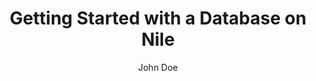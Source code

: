 ---
title: "Getting Started with a Database on Nile"
published: 2025-05-05
updated: 2025-05-05
author: "John Doe"
image:
  src: "/images/banana.jpg"
  alt: "A picture of bananas"
description: "Have you ever wondered about the Banana?"
draft: false
category: "food"
slug: "database-with-nile"
---